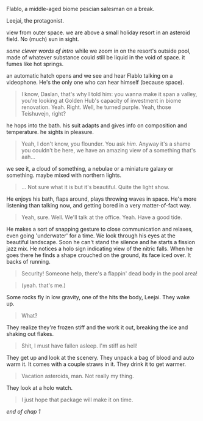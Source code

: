 Flablo, a middle-aged biome pescian salesman on a break.

Leejai, the protagonist.

view from outer space. we are above a small holiday resort in an asteroid field. No (much) sun in sight.

*some clever words of intro* while we zoom in on the resort's outside pool, made of whatever substance could still be liquid in the void of space. it fumes like hot springs.

an automatic hatch opens and we see and hear Flablo talking on a videophone. He's the only one who can hear himself (because space).

> I know, Daslan, that's why I told him: you wanna make it span a valley, you're looking at Golden Hub's capacity of investment in biome renovation. Yeah. Right. Well, he turned purple. Yeah, those Teishuvejn, right?

he hops into the bath. his suit adapts and gives info on composition and temperature. he sights in pleasure.

> Yeah, I don't know, you flounder. You ask *him*. Anyway it's a shame you couldn't be here, we have an amazing view of a something that's aah…

we see it, a cloud of something, a nebulae or a miniature galaxy or something. maybe mixed with northern lights.

> … Not sure what it is but it's beautiful. Quite the light show.

He enjoys his bath, flaps around, plays throwing waves in space. He's more listening than talking now, and getting bored in a very matter-of-fact way.

> Yeah, sure. Well. We'll talk at the office. Yeah. Have a good tide.

He makes a sort of snapping gesture to close communication and relaxes, even going 'underwater' for a time. We look through his eyes at the beautiful landscape. Soon he can't stand the silence and he starts a fission jazz mix. He notices a holo sign indicating view of the nitric falls. When he goes there he finds a shape crouched on the ground, its face iced over. It backs of running.

> Security! Someone help, there's a flappin' dead body in the pool area!

> (yeah. that's me.)

Some rocks fly in low gravity, one of the hits the body, Leejai. They wake up.

> What?

They realize they're frozen stiff and the work it out, breaking the ice and shaking out flakes.

> Shit, I must have fallen asleep. I'm stiff as hell!

They get up and look at the scenery. They unpack a bag of blood and auto warm it. It comes with a couple straws in it. They drink it to get warmer.

> Vacation asteroids, man. Not really my thing.

They look at a holo watch.

> I just hope that package will make it on time.

*end of chap 1*
